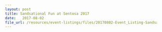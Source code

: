 ```yaml
---
layout: post
title: Sandsational Fun at Sentosa 2017
date:   2017-08-02
file_url: /resources/event-listings/files/20170802-Event_Listing-Sandsational-Fun-at-Sentosa-2017.pdf
---
```

